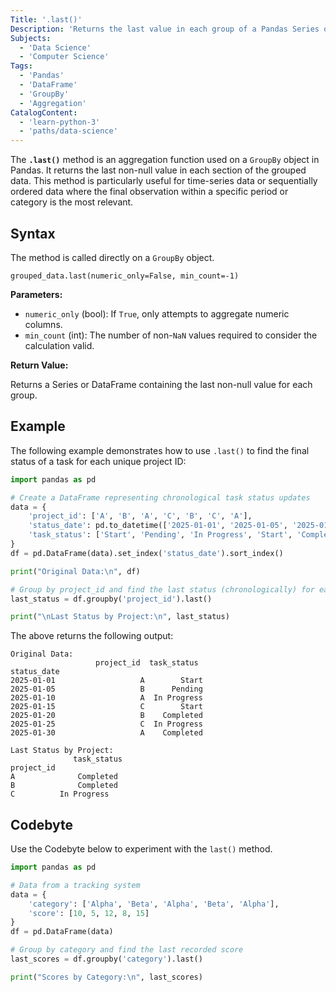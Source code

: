 ```yaml
---
Title: '.last()'
Description: 'Returns the last value in each group of a Pandas Series or DataFrame.'
Subjects:
  - 'Data Science'
  - 'Computer Science'
Tags:
  - 'Pandas'
  - 'DataFrame'
  - 'GroupBy'
  - 'Aggregation'
CatalogContent:
  - 'learn-python-3'
  - 'paths/data-science'
---
```


The **`.last()`** method is an aggregation function used on a `GroupBy` object in Pandas. It returns the last non-null value in each section of the grouped data. This method is particularly useful for time-series data or sequentially ordered data where the final observation within a specific period or category is the most relevant.

## Syntax

The method is called directly on a `GroupBy` object.

```pseudo
grouped_data.last(numeric_only=False, min_count=-1)
```

**Parameters:**

- `numeric_only` (bool): If `True`, only attempts to aggregate numeric columns.
- `min_count` (int): The number of non-`NaN` values required to consider the calculation valid.

**Return Value:**

Returns a Series or DataFrame containing the last non-null value for each group.

## Example

The following example demonstrates how to use `.last()` to find the final status of a task for each unique project ID:

```python
import pandas as pd

# Create a DataFrame representing chronological task status updates
data = {
    'project_id': ['A', 'B', 'A', 'C', 'B', 'C', 'A'],
    'status_date': pd.to_datetime(['2025-01-01', '2025-01-05', '2025-01-10', '2025-01-15', '2025-01-20', '2025-01-25', '2025-01-30']),
    'task_status': ['Start', 'Pending', 'In Progress', 'Start', 'Completed', 'In Progress', 'Completed']
}
df = pd.DataFrame(data).set_index('status_date').sort_index()

print("Original Data:\n", df)

# Group by project_id and find the last status (chronologically) for each project
last_status = df.groupby('project_id').last()

print("\nLast Status by Project:\n", last_status)
```

The above returns the following output:

```shell
Original Data:
                   project_id  task_status
status_date
2025-01-01                   A        Start
2025-01-05                   B      Pending
2025-01-10                   A  In Progress
2025-01-15                   C        Start
2025-01-20                   B    Completed
2025-01-25                   C  In Progress
2025-01-30                   A    Completed

Last Status by Project:
              task_status
project_id
A              Completed
B              Completed
C          In Progress
```

## Codebyte

Use the Codebyte below to experiment with the `last()` method.

```python
import pandas as pd

# Data from a tracking system
data = {
    'category': ['Alpha', 'Beta', 'Alpha', 'Beta', 'Alpha'],
    'score': [10, 5, 12, 8, 15]
}
df = pd.DataFrame(data)

# Group by category and find the last recorded score
last_scores = df.groupby('category').last()

print("Scores by Category:\n", last_scores)
```
